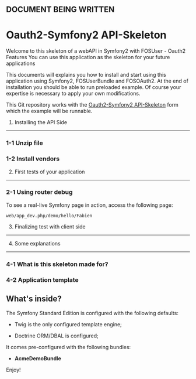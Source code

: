 ## DOCUMENT BEING WRITTEN

Oauth2-Symfony2 API-Skeleton
========================

Welcome to this skeleton of a webAPI in Symfony2 with FOSUser - Oauth2 Features
You can use this application as the skeleton for your future applications

This documents will explains you how to install and start using this 
application using Symfony2, FOSUserBundle and FOSOAuth2.
At the end of installation you should be able to run preloaded example. 
Of course your expertise is necessary to apply your own modifications.

This Git repository works with the [Oauth2-Symfony2 API-Skeleton][2] form which
the example will be runnable.

1) Installing the API Side
----------------------------------

### 1-1 Unzip file
### 1-2 Install vendors

2) First tests of your application
----------------------------------

### 2-1 Using router debug

To see a real-live Symfony page in action, access the following page:

    web/app_dev.php/demo/hello/Fabien
	
3) Finalizing test with client side
-----------------------------------

4) Some explanations
--------------------

### 4-1 What is this skeleton made for?
### 4-2 Application template

What's inside?
---------------

The Symfony Standard Edition is configured with the following defaults:

  * Twig is the only configured template engine;

  * Doctrine ORM/DBAL is configured;

It comes pre-configured with the following bundles:

  * **AcmeDemoBundle**

Enjoy!

[1]:  https://github.com/spirit-dev/Oauth2-Symfony2_Client-Skeleton
[2]:  https://github.com/spirit-dev/Oauth2-Symfony2_API-Skeleton